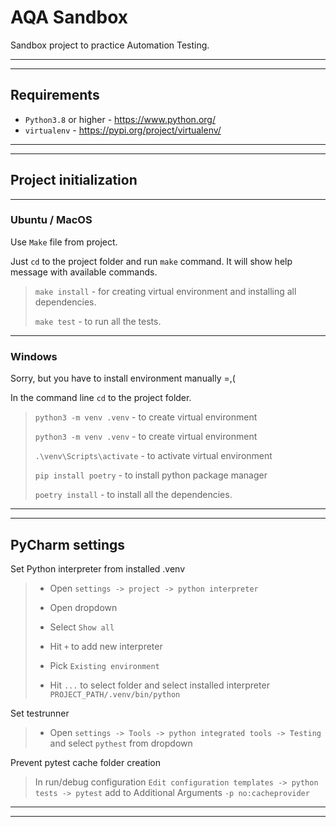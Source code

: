 # AQA Sandbox

Sandbox project to practice Automation Testing.

---

---

## Requirements
* `Python3.8` or higher - https://www.python.org/
* `virtualenv` - https://pypi.org/project/virtualenv/

---

---

## Project initialization

---

### Ubuntu / MacOS
Use `Make` file from project. 

Just `cd` to the project folder and run `make` command. It will show help message with available commands.

> `make install` - for creating virtual environment and installing all dependencies.
>
> `make test` - to run all the tests.

---

### Windows

Sorry, but you have to install environment manually =,(

In the command line `cd` to the project folder.

> `python3 -m venv .venv` - to create virtual environment
> 
> `python3 -m venv .venv` - to create virtual environment 
>
> `.\venv\Scripts\activate` - to activate virtual environment
>
> `pip install poetry` - to install python package manager
>
> `poetry install` - to install all the dependencies.

---

---

## PyCharm settings

Set Python interpreter from installed .venv
> * Open `settings -> project -> python interpreter`
> 
> * Open dropdown
> 
> * Select `Show all`
> 
> * Hit `+` to add new interpreter
> 
> * Pick `Existing environment`
> 
> * Hit `...` to select folder and select installed interpreter `PROJECT_PATH/.venv/bin/python`

Set testrunner
> * Open `settings -> Tools -> python integrated tools -> Testing` and select `pythest` from dropdown

Prevent pytest cache folder creation
> In run/debug configuration `Edit configuration templates -> python tests -> pytest` add to Additional Arguments `-p no:cacheprovider`

---

---

